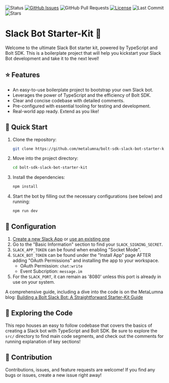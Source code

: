 ![Status](https://img.shields.io/badge/status-active-success.svg)
[![GitHub Issues](https://img.shields.io/github/issues/metalumna/bolt-sdk-slack-bot-starter-kit.svg)](https://github.com/metalumna/bolt-sdk-slack-bot-starter-kit/issues)
![GitHub Pull Requests](https://img.shields.io/github/issues-pr/metalumna/bolt-sdk-slack-bot-starter-kit.svg)
[![License](https://img.shields.io/badge/license-MIT-blue.svg)](/LICENSE)
![Last Commit](https://img.shields.io/github/last-commit/metalumna/bolt-sdk-slack-bot-starter-kit)
![Stars](https://img.shields.io/github/stars/metalumna/bolt-sdk-slack-bot-starter-kit?style=social)

# Slack Bot Starter-Kit 🤖

Welcome to the ultimate Slack Bot starter kit, powered by TypeScript and Bolt SDK. This is a boilerplate project that will help you kickstart your Slack Bot development and take it to the next level!

## ⭐ Features

- An easy-to-use boilerplate project to bootstrap your own Slack bot.
- Leverages the power of TypeScript and the efficiency of Bolt SDK.
- Clear and concise codebase with detailed comments.
- Pre-configured with essential tooling for testing and development.
- Real-world app ready. Extend as you like!

## 🚀 Quick Start

1. Clone the repository:

   ```bash
   git clone https://github.com/metalumna/bolt-sdk-slack-bot-starter-kit.git
   ```

2. Move into the project directory:

   ```bash
   cd bolt-sdk-slack-bot-starter-kit
   ```

3. Install the dependencies:

   ```bash
   npm install
   ```

4. Start the bot by filling out the necessary configurations (see below) and running:

   ```bash
   npm run dev
   ```

## 🔧 Configuration

1. [Create a new Slack App](https://api.slack.com/apps?new_granular_bot_app=1) or [use an existing one](https://api.slack.com/apps)
1. Go to the "Basic Information" section to find your `SLACK_SIGNING_SECRET`.
2. `SLACK_APP_TOKEN` can be found when enabling "Socket Mode".
3. `SLACK_BOT_TOKEN` can be found under the "Install App" page AFTER adding "OAuth Permissions" and installing the app to your workspace.
   - OAuth Permission: `chat:write`
   - Event Subcription: `message.im`
4. For the `SLACK_PORT`, it can remain as '8080' unless this port is already in use on your system.

A comprehensive guide, including a dive into the code is on the MetaLumna blog: [Building a Bolt Slack Bot: A Straightforward Starter-Kit Guide](https://metalumna.com/articles/building-a-bolt-slack-bot-a-straightforward-starter-kit-guide)

## 🔎 Exploring the Code

This repo houses an easy to follow codebase that covers the basics of creating a Slack bot with TypeScript and Bolt SDK. Be sure to explore the `src/` directory to find main code segments, and check out the comments for running explanation of key sections!

## 💬 Contribution

Contributions, issues, and feature requests are welcome! If you find any bugs or issues, create a new issue right away!
